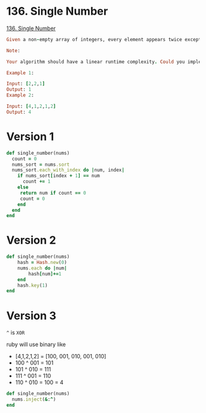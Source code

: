 # 136. Single Number

[136. Single Number](https://leetcode.com/problems/single-number/)

```ruby
Given a non-empty array of integers, every element appears twice except for one. Find that single one.

Note:

Your algorithm should have a linear runtime complexity. Could you implement it without using extra memory?

Example 1:

Input: [2,2,1]
Output: 1
Example 2:

Input: [4,1,2,1,2]
Output: 4
```

# Version 1

```ruby
def single_number(nums)
  count = 0
  nums_sort = nums.sort
  nums_sort.each_with_index do |num, index|
    if nums_sort[index + 1] == num
      count += 1
    else
     return num if count == 0
     count = 0
    end
  end
end
```

# Version 2

```ruby
def single_number(nums)
    hash = Hash.new(0)
    nums.each do |num|
        hash[num]+=1
    end
    hash.key(1)
end
```

# Version 3

`^` is `XOR`

ruby will use binary like

- [4,1,2,1,2] = [100, 001, 010, 001, 010]
- 100 ^ 001 = 101
- 101 ^ 010 = 111
- 111 ^ 001 = 110
- 110 ^ 010 = 100 = 4

```ruby
def single_number(nums)
  nums.inject(&:^)
end
```
